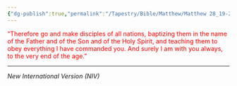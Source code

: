 ```yaml
---
{"dg-publish":true,"permalink":"/Tapestry/Bible/Matthew/Matthew 28_19-20/","title":"Matthew 28:19–20","hide":true,"tags":["bible-verse","bible-verse"],"dgHomeLink":true,"dgShowLocalGraph":true,"dgEnableSearch":true}
---
```


<font color="#ff0000">“Therefore go and make disciples of all nations, baptizing them in the name of the Father and of the Son and of the Holy Spirit, and teaching them to obey everything I have commanded you. And surely I am with you always, to the very end of the age.”</font>

---
*New International Version (NIV)*

